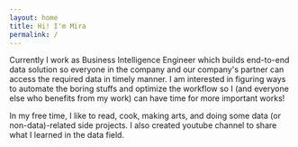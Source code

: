```yaml
---
layout: home
title: Hi! I'm Mira
permalink: /
---
```


Currently I work as Business Intelligence Engineer which builds end-to-end data solution so everyone in the company and our company's partner can access the required data in timely manner. I am interested in figuring ways to automate the boring stuffs and optimize the workflow so I (and everyone else who benefits from my work) can have time for more important works!

In my free time, I like to read, cook, making arts, and doing some data (or non-data)-related side projects. I also created youtube channel to share what I learned in the data field.

